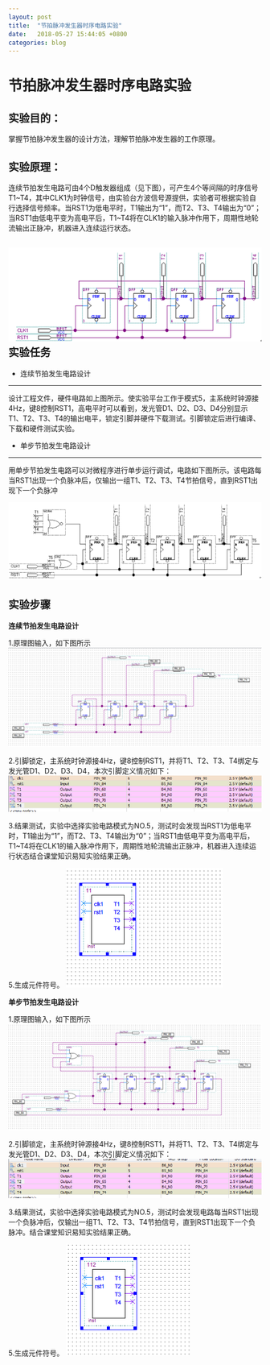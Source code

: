 ```yaml
---
layout: post
title:  "节拍脉冲发生器时序电路实验"
date:   2018-05-27 15:44:05 +0800
categories: blog
---
```

节拍脉冲发生器时序电路实验
========================================  


实验目的：
---------
掌握节拍脉冲发生器的设计方法，理解节拍脉冲发生器的工作原理。

实验原理：
--------
连续节拍发生电路可由4个D触发器组成（见下图），可产生4个等间隔的时序信号T1~T4，其中CLK1为时钟信号，由实验台方波信号源提供，实验者可根据实验自行选择信号频率。当RST1为低电平时，T1输出为“1”，而T2、T3、T4输出为“0”；当RST1由低电平变为高电平后，T1~T4将在CLK1的输入脉冲作用下，周期性地轮流输出正脉冲，机器进入连续运行状态。

![1](/styles/images/third/01.png)
实验任务
----------------

* 连续节拍发生电路设计
 ----------
设计工程文件，硬件电路如上图所示。使实验平台工作于模式5，主系统时钟源接4Hz，键8控制RST1，高电平时可以看到，发光管D1、D2、D3、D4分别显示T1、T2、T3、T4的输出电平，锁定引脚并硬件下载测试。引脚锁定后进行编译、下载和硬件测试实验。


+ 单步节拍发生电路设计
 ----------
用单步节拍发生电路可以对微程序进行单步运行调试，电路如下图所示。该电路每当RST1出现一个负脉冲后，仅输出一组T1、T2、T3、T4节拍信号，直到RST1出现下一个负脉冲

![图2](/styles/images/third/03.png)

实验步骤
------------------------------
**连续节拍发生电路设计**

1.原理图输入，如下图所示
![图3](/styles/images/third/05.png)

2.引脚锁定，主系统时钟源接4Hz，键8控制RST1，并将T1、T2、T3、T4绑定与发光管D1、D2、D3、D4，本次引脚定义情况如下： 
![图4](/styles/images/third/06.png)

3.结果测试，实验中选择实验电路模式为NO.5，测试时会发现当RST1为低电平时，T1输出为“1”，而T2、T3、T4输出为“0”；当RST1由低电平变为高电平后，T1~T4将在CLK1的输入脉冲作用下，周期性地轮流输出正脉冲，机器进入连续运行状态结合课堂知识易知实验结果正确。

5.生成元件符号。
![图5](/styles/images/third/07.png)

**单步节拍发生电路设计**

1.原理图输入，如下图所示
![图6](/styles/images/third/08.png)

2.引脚锁定，主系统时钟源接4Hz，键8控制RST1，并将T1、T2、T3、T4绑定与发光管D1、D2、D3、D4，本次引脚定义情况如下：
![图7](/styles/images/third/09.png)

3.结果测试，实验中选择实验电路模式为NO.5，测试时会发现电路每当RST1出现一个负脉冲后，仅输出一组T1、T2、T3、T4节拍信号，直到RST1出现下一个负脉冲。结合课堂知识易知实验结果正确。

5.生成元件符号。
![图5](/styles/images/third/10.png)


